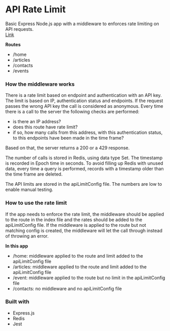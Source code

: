 # API Rate Limit

Basic Express Node.js app with a middleware to enforces rate limiting on API requests.  
[Link](https://apilimit.onrender.com/home)

**Routes**

- /home
- /articles
- /contacts
- /events

### How the middleware works

There is a rate limit based on endpoint and authentication with an API key.
The limit is based on IP, authentication status and endpoints. If the request passes the wrong API key the call is considered as anonymous.
Every time there is a call to the server the following checks are performed:

- is there an IP address?
- does this route have rate limit?
- if so, how many calls from this address, with this authentication status, to this endpoints have been made in the time frame?

Based on that, the server returns a 200 or a 429 response.

The number of calls is stored in Redis, using data type Set. The timestamp is recorded in Epoch time in seconds.
To avoid filling up Redis with unused data, every time a query is performed, records with a timestamp older than the time frame are deleted.

The API limits are stored in the apiLimitConfig file. The numbers are low to enable manual testing.

### How to use the rate limit

If the app needs to enforce the rate limit, the middleware should be applied to the route in the index file and the rates should be added to the apiLimitConfig file.
If the middleware is applied to the route but not matching config is created, the middleware will let the call through instead of throwing an error.

**In this app**

- /home: middleware applied to the route and limit added to the apiLimitConfig file
- /articles: middleware applied to the route and limit added to the apiLimitConfig file
- /event: middleware applied to the route but no limit in the apiLimitConfig file
- /contacts: no middleware and no apiLimitConfig file

### Built with

- Express.js
- Redis
- Jest
